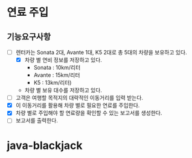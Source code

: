 # 연료 주입

## 기능요구사항

- [ ] 렌터카는 Sonata 2대, Avante 1대, K5 2대로 총 5대의 차량을 보유하고 있다.
    - [x] 차량 별 연비 정보를 저장하고 있다.
      - Sonata : 10km/리터
      - Avante : 15km/리터
      - K5 : 13km/리터)
    - 차량 별 보유 대수를 저장하고 있다.
- [ ] 고객은 여행할 목적지의 대략적인 이동거리를 입력 받는다.
- [x] 이 이동거리를 활용해 차량 별로 필요한 연료를 주입한다.
- [x] 차량 별로 주입해야 할 연료량을 확인할 수 있는 보고서를 생성한다.
- [ ] 보고서를 출력한다.

# java-blackjack

